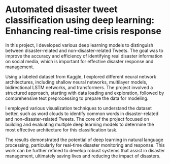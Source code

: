 # Automated disaster tweet classification using deep learning: Enhancing real-time crisis response

In this project, I developed various deep learning models to distinguish between disaster-related and non-disaster-related Tweets. The goal was to improve the accuracy and efficiency of identifying real disaster information on social media, which is important for effective disaster response and management.

Using a labeled dataset from Kaggle, I explored different neural network architectures, including shallow neural networks, multilayer models, bidirectional LSTM networks, and transformers. The project involved a structured approach, starting with data loading and exploration, followed by comprehensive text preprocessing to prepare the data for modeling.

I employed various visualization techniques to understand the dataset better, such as word clouds to identify common words in disaster-related and non-disaster-related Tweets. The core of the project focused on building and evaluating multiple deep learning models to determine the most effective architecture for this classification task.

The results demonstrated the potential of deep learning in natural language processing, particularly for real-time disaster monitoring and response. This work can be further refined to develop robust systems that assist in disaster management, ultimately saving lives and reducing the impact of disasters.
